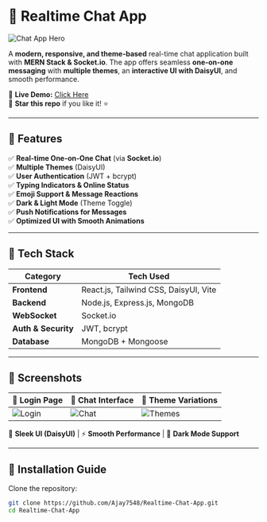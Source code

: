 # 💬 Realtime Chat App  

![Chat App Hero](https://via.placeholder.com/1200x600?text=Realtime+Chat+App)  

A **modern, responsive, and theme-based** real-time chat application built with **MERN Stack & Socket.io**. The app offers seamless **one-on-one messaging** with **multiple themes**, an **interactive UI with DaisyUI**, and smooth performance.  

🔗 **Live Demo:** [Click Here](https://realtime-chat-app-asqu.onrender.com)  
🌟 **Star this repo** if you like it! ⭐  

---

## 🚀 Features  

✅ **Real-time One-on-One Chat** (via **Socket.io**)  
✅ **Multiple Themes** (DaisyUI)  
✅ **User Authentication** (JWT + bcrypt)  
✅ **Typing Indicators & Online Status**  
✅ **Emoji Support & Message Reactions**  
✅ **Dark & Light Mode** (Theme Toggle)  
✅ **Push Notifications for Messages**  
✅ **Optimized UI with Smooth Animations**  

---

## 🎨 Tech Stack  

| **Category** | **Tech Used** |
|-------------|--------------|
| **Frontend** | React.js, Tailwind CSS, DaisyUI, Vite |
| **Backend** | Node.js, Express.js, MongoDB |
| **WebSocket** | Socket.io |
| **Auth & Security** | JWT, bcrypt |
| **Database** | MongoDB + Mongoose |

---

## 📸 Screenshots  

| 🔐 **Login Page** | 💬 **Chat Interface** | 🎨 **Theme Variations** |
|------------------|---------------------|------------------|
| ![Login](https://via.placeholder.com/350x200?text=Login+Page) | ![Chat](https://via.placeholder.com/350x200?text=Chat+Interface) | ![Themes](https://via.placeholder.com/350x200?text=Multiple+Themes) |

🎨 **Sleek UI (DaisyUI)** | ⚡ **Smooth Performance** | 🌙 **Dark Mode Support**  

---

## 📌 Installation Guide  

Clone the repository:  
```bash
git clone https://github.com/Ajay7548/Realtime-Chat-App.git
cd Realtime-Chat-App
